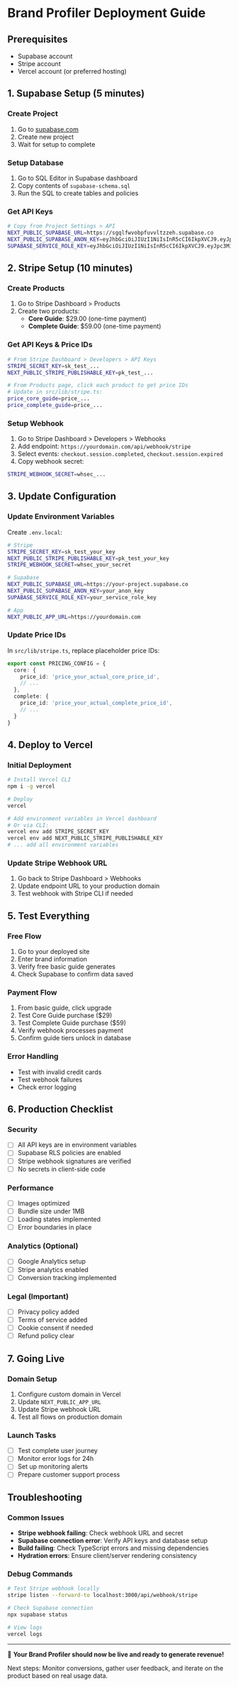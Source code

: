 # Brand Profiler Deployment Guide

## Prerequisites
- Supabase account
- Stripe account  
- Vercel account (or preferred hosting)

## 1. Supabase Setup (5 minutes)

### Create Project
1. Go to [supabase.com](https://supabase.com)
2. Create new project
3. Wait for setup to complete

### Setup Database
1. Go to SQL Editor in Supabase dashboard
2. Copy contents of `supabase-schema.sql`
3. Run the SQL to create tables and policies

### Get API Keys
```bash
# Copy from Project Settings > API
NEXT_PUBLIC_SUPABASE_URL=https://sgqlfwvobpfuvvltzzeh.supabase.co
NEXT_PUBLIC_SUPABASE_ANON_KEY=eyJhbGciOiJIUzI1NiIsInR5cCI6IkpXVCJ9.eyJpc3MiOiJzdXBhYmFzZSIsInJlZiI6InNncWxmd3ZvYnBmdXZ2bHR6emVoIiwicm9sZSI6ImFub24iLCJpYXQiOjE3NTQxODc5NjksImV4cCI6MjA2OTc2Mzk2OX0.RjGA8uL8UE41x9YVSFOCilBnDoOpN-C2Ii5cOsC1WbE
SUPABASE_SERVICE_ROLE_KEY=eyJhbGciOiJIUzI1NiIsInR5cCI6IkpXVCJ9.eyJpc3MiOiJzdXBhYmFzZSIsInJlZiI6InNncWxmd3ZvYnBmdXZ2bHR6emVoIiwicm9sZSI6InNlcnZpY2Vfcm9sZSIsImlhdCI6MTc1NDE4Nzk2OSwiZXhwIjoyMDY5NzYzOTY5fQ.5kqIMQ4xvqtkPezCAoVMcAXjbCM4kHQE_XKQWAfzj80
```

## 2. Stripe Setup (10 minutes)

### Create Products
1. Go to Stripe Dashboard > Products
2. Create two products:
   - **Core Guide**: $29.00 (one-time payment)
   - **Complete Guide**: $59.00 (one-time payment)

### Get API Keys & Price IDs
```bash
# From Stripe Dashboard > Developers > API Keys
STRIPE_SECRET_KEY=sk_test_...
NEXT_PUBLIC_STRIPE_PUBLISHABLE_KEY=pk_test_...

# From Products page, click each product to get price IDs
# Update in src/lib/stripe.ts:
price_core_guide=price_...
price_complete_guide=price_...
```

### Setup Webhook
1. Go to Stripe Dashboard > Developers > Webhooks
2. Add endpoint: `https://yourdomain.com/api/webhook/stripe`
3. Select events: `checkout.session.completed`, `checkout.session.expired`
4. Copy webhook secret:
```bash
STRIPE_WEBHOOK_SECRET=whsec_...
```

## 3. Update Configuration

### Update Environment Variables
Create `.env.local`:
```bash
# Stripe
STRIPE_SECRET_KEY=sk_test_your_key
NEXT_PUBLIC_STRIPE_PUBLISHABLE_KEY=pk_test_your_key  
STRIPE_WEBHOOK_SECRET=whsec_your_secret

# Supabase
NEXT_PUBLIC_SUPABASE_URL=https://your-project.supabase.co
NEXT_PUBLIC_SUPABASE_ANON_KEY=your_anon_key
SUPABASE_SERVICE_ROLE_KEY=your_service_role_key

# App
NEXT_PUBLIC_APP_URL=https://yourdomain.com
```

### Update Price IDs
In `src/lib/stripe.ts`, replace placeholder price IDs:
```typescript
export const PRICING_CONFIG = {
  core: {
    price_id: 'price_your_actual_core_price_id',
    // ...
  },
  complete: {
    price_id: 'price_your_actual_complete_price_id', 
    // ...
  }
}
```

## 4. Deploy to Vercel

### Initial Deployment
```bash
# Install Vercel CLI
npm i -g vercel

# Deploy
vercel

# Add environment variables in Vercel dashboard
# Or via CLI:
vercel env add STRIPE_SECRET_KEY
vercel env add NEXT_PUBLIC_STRIPE_PUBLISHABLE_KEY
# ... add all environment variables
```

### Update Stripe Webhook URL
1. Go back to Stripe Dashboard > Webhooks
2. Update endpoint URL to your production domain
3. Test webhook with Stripe CLI if needed

## 5. Test Everything

### Free Flow
1. Go to your deployed site
2. Enter brand information
3. Verify free basic guide generates
4. Check Supabase to confirm data saved

### Payment Flow  
1. From basic guide, click upgrade
2. Test Core Guide purchase ($29)
3. Test Complete Guide purchase ($59)
4. Verify webhook processes payment
5. Confirm guide tiers unlock in database

### Error Handling
- Test with invalid credit cards
- Test webhook failures
- Check error logging

## 6. Production Checklist

### Security
- [ ] All API keys are in environment variables
- [ ] Supabase RLS policies are enabled
- [ ] Stripe webhook signatures are verified
- [ ] No secrets in client-side code

### Performance  
- [ ] Images optimized
- [ ] Bundle size under 1MB
- [ ] Loading states implemented
- [ ] Error boundaries in place

### Analytics (Optional)
- [ ] Google Analytics setup
- [ ] Stripe analytics enabled
- [ ] Conversion tracking implemented

### Legal (Important)
- [ ] Privacy policy added
- [ ] Terms of service added
- [ ] Cookie consent if needed
- [ ] Refund policy clear

## 7. Going Live

### Domain Setup
1. Configure custom domain in Vercel
2. Update `NEXT_PUBLIC_APP_URL` 
3. Update Stripe webhook URL
4. Test all flows on production domain

### Launch Tasks
- [ ] Test complete user journey
- [ ] Monitor error logs for 24h
- [ ] Set up monitoring alerts
- [ ] Prepare customer support process

## Troubleshooting

### Common Issues
- **Stripe webhook failing**: Check webhook URL and secret
- **Supabase connection error**: Verify API keys and database setup
- **Build failing**: Check TypeScript errors and missing dependencies
- **Hydration errors**: Ensure client/server rendering consistency

### Debug Commands
```bash
# Test Stripe webhook locally
stripe listen --forward-to localhost:3000/api/webhook/stripe

# Check Supabase connection
npx supabase status

# View logs
vercel logs
```

---

🚀 **Your Brand Profiler should now be live and ready to generate revenue!**

Next steps: Monitor conversions, gather user feedback, and iterate on the product based on real usage data.